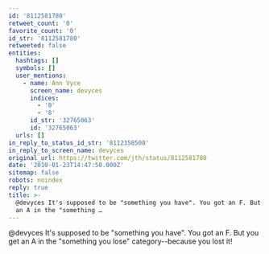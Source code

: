 ```yaml
---
id: '8112581780'
retweet_count: '0'
favorite_count: '0'
id_str: '8112581780'
retweeted: false
entities:
  hashtags: []
  symbols: []
  user_mentions:
    - name: Ann Vyce
      screen_name: devyces
      indices:
        - '0'
        - '8'
      id_str: '32765063'
      id: '32765063'
  urls: []
in_reply_to_status_id_str: '8112358508'
in_reply_to_screen_name: devyces
original_url: https://twitter.com/jth/status/8112581780
date: '2010-01-23T14:47:50.000Z'
sitemap: false
robots: noindex
reply: true
title: >-
  @devyces It's supposed to be "something you have". You got an F. But you get
  an A in the "something …
---
```


@devyces It's supposed to be "something you have". You got an F. But you get an A in the "something you lose" category--because you lost it!
